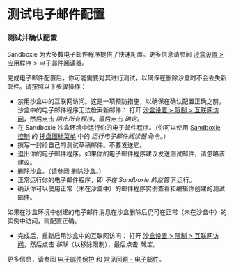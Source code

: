 # 测试电子邮件配置

### 测试并确认配置

Sandboxie 为大多数电子邮件程序提供了快速配置。更多信息请参阅 [沙盒设置 > 应用程序 > 电子邮件阅读器](ApplicationsSettings.md#email-reader)。

完成电子邮件配置后，你可能需要对其进行测试，以确保在删除沙盒时不会丢失新邮件。请按照以下步骤操作：

* 禁用沙盒中的互联网访问。这是一项预防措施，以确保在确认配置正确之前，沙盒中的电子邮件程序无法检索新邮件：
  打开 [沙盒设置 > 限制 > 互联网访问](RestrictionsSettings.md#internet-access)，然后点击 _阻止所有程序_，最后点击 _确定_。
* 在 Sandboxie 沙盒环境中运行你的电子邮件程序。（你可以使用 [Sandboxie 控制](SandboxieControl.md) 的 [托盘图标菜单](TrayIconMenu.md) 中的 _运行电子邮件阅读器_ 命令。）
* 撰写一封给自己的测试草稿邮件。不要发送它。
* 退出你的电子邮件程序。如果你的电子邮件程序建议发送测试邮件，请忽略该建议。
* 删除沙盒。（请参阅 [删除沙盒](DeleteSandbox.md)。）
* 正常运行你的电子邮件程序，即 _不在 Sandboxie 的监管下_ 运行。
* 确认你可以使用正常（未在沙盒中）的邮件程序实例查看和编辑你创建的测试邮件。

如果在沙盒环境中创建的电子邮件消息在沙盒删除后仍可在正常（未在沙盒中）的实例中访问，则配置正确。

* 完成后，重新启用沙盒中的互联网访问：
  打开 [沙盒设置 > 限制 > 互联网访问](RestrictionsSettings.md#internet-access)，然后点击 _移除_（以移除限制），最后点击 _确定_。

更多信息，请参阅 [电子邮件保护](EmailProtection.md) 和 [常见问题 - 电子邮件](FAQEmail.md)。
